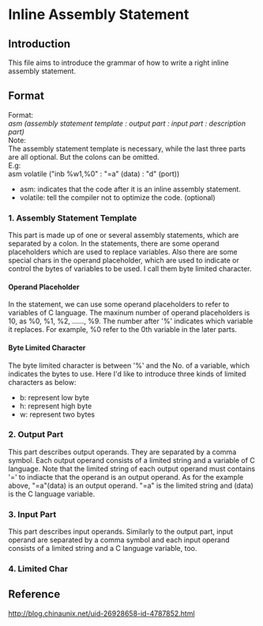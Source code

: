 # Inline Assembly Statement

## Introduction
This file aims to introduce the grammar of how to write a right inline assembly statement.

## Format
Format:  
_asm (assembly statement template : output part : input part : description part)_  
Note:   
The assembly statement template is necessary, while the last three parts are all optional. But the colons can be omitted.   
E.g:  
asm volatile ("inb %w1,%0" : "=a" (data) : "d" (port)) 
* asm: indicates that the code after it is an inline assembly statement.
* volatile: tell the compiler not to optimize the code. (optional)  

### 1. Assembly Statement Template
This part is made up of one or several assembly statements, which are separated by a colon. In the statements, there are some operand placeholders which are used to replace variables. Also there are some special chars in the operand placeholder, which are used to indicate or control the bytes of variables to be used. I call them byte limited character.

#### Operand Placeholder
In the statement, we can use some operand placeholders to refer to variables of C language. The maxinum number of operand placeholders is 10, as %0, %1, %2, ......, %9. The number after '%' indicates which variable it replaces. For example, %0 refer to the 0th variable in the later parts.

#### Byte Limited Character
The byte limited character is between '%' and the No. of a variable, which indicates the bytes to use. Here I'd like to introduce three kinds of limited characters as below:
* b: represent low byte
* h: represent high byte
* w: represent two bytes

### 2. Output Part
This part describes output operands. They are separated by a comma symbol. Each output operand consists of a limited string and a variable of C language. Note that the limited string of each output operand must contains '=' to indiacte that the operand is an output operand. As for the example above, "=a"(data) is an output operand. "=a" is the limited string and (data) is the C language variable.

### 3. Input Part
This part describes input operands. Similarly to the output part, input operand are separated by a comma symbol and each input operand consists of a limited string and a C language variable, too.

### 4. Limited Char

## Reference
http://blog.chinaunix.net/uid-26928658-id-4787852.html